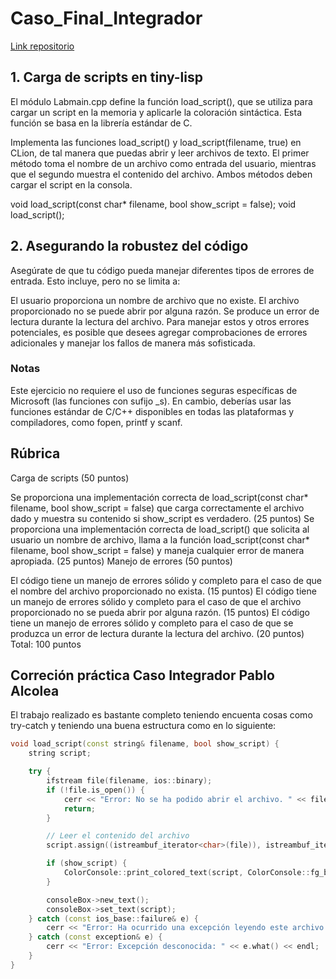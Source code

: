 # Caso_Final_Integrador

[Link repositorio](https://github.com/Abanadja/Caso_Final_Integrador)

## 1. Carga de scripts en tiny-lisp
El módulo Labmain.cpp define la función load_script(), que se utiliza para cargar un script en la memoria y aplicarle la coloración sintáctica. Esta función se basa en la librería estándar de C.

Implementa las funciones load_script() y load_script(filename, true) en CLion, de tal manera que puedas abrir y leer archivos de texto. El primer método toma el nombre de un archivo como entrada del usuario, mientras que el segundo muestra el contenido del archivo. Ambos métodos deben cargar el script en la consola.

void load_script(const char* filename, bool show_script = false);
void load_script();
## 2. Asegurando la robustez del código
Asegúrate de que tu código pueda manejar diferentes tipos de errores de entrada. Esto incluye, pero no se limita a:

El usuario proporciona un nombre de archivo que no existe.
El archivo proporcionado no se puede abrir por alguna razón.
Se produce un error de lectura durante la lectura del archivo.
Para manejar estos y otros errores potenciales, es posible que desees agregar comprobaciones de errores adicionales y manejar los fallos de manera más sofisticada.

### Notas
Este ejercicio no requiere el uso de funciones seguras específicas de Microsoft (las funciones con sufijo _s). En cambio, deberías usar las funciones estándar de C/C++ disponibles en todas las plataformas y compiladores, como fopen, printf y scanf.


## Rúbrica
Carga de scripts (50 puntos)

Se proporciona una implementación correcta de load_script(const char* filename, bool show_script = false) que carga correctamente el archivo dado y muestra su contenido si show_script es verdadero. (25 puntos)
Se proporciona una implementación correcta de load_script() que solicita al usuario un nombre de archivo, llama a la función load_script(const char* filename, bool show_script = false) y maneja cualquier error de manera apropiada. (25 puntos)
Manejo de errores (50 puntos)

El código tiene un manejo de errores sólido y completo para el caso de que el nombre del archivo proporcionado no exista. (15 puntos)
El código tiene un manejo de errores sólido y completo para el caso de que el archivo proporcionado no se pueda abrir por alguna razón. (15 puntos)
El código tiene un manejo de errores sólido y completo para el caso de que se produzca un error de lectura durante la lectura del archivo. (20 puntos)
Total: 100 puntos

## Correción práctica Caso Integrador Pablo Alcolea
El trabajo realizado es bastante completo teniendo encuenta cosas como try-catch y teniendo una buena estructura como en lo siguiente:

```cpp
void load_script(const string& filename, bool show_script) {
    string script;

    try {
        ifstream file(filename, ios::binary);
        if (!file.is_open()) {
            cerr << "Error: No se ha podido abrir el archivo. " << filename << endl;
            return;
        }

        // Leer el contenido del archivo
        script.assign((istreambuf_iterator<char>(file)), istreambuf_iterator<char>());

        if (show_script) {
            ColorConsole::print_colored_text(script, ColorConsole::fg_blue, ColorConsole::bg_white);
        }

        consoleBox->new_text();
        consoleBox->set_text(script);
    } catch (const ios_base::failure& e) {
        cerr << "Error: Ha ocurrido una excepción leyendo este archivo: " << e.what() << endl;
    } catch (const exception& e) {
        cerr << "Error: Excepción desconocida: " << e.what() << endl;
    }
}
```
